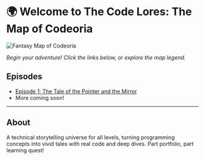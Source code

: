 # 🌍 Welcome to The Code Lores: The Map of Codeoria

![Fantasy Map of Codeoria](assets/fantasy-map.png)

_Begin your adventure! Click the links below, or explore the map legend._

## Episodes
- [Episode 1: The Tale of the Pointer and the Mirror](episodes/01-pointer-mirror.md)
- More coming soon!

---

## About
A technical storytelling universe for all levels, turning programming concepts into vivid tales with real code and deep dives. Part portfolio, part learning quest!
